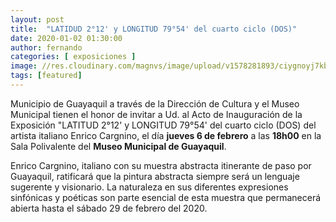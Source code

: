 ```yaml
---
layout: post
title:  "LATIDUD 2°12' y LONGITUD 79°54' del cuarto ciclo (DOS)"
date: 2020-01-02 01:30:00
author: fernando
categories: [ exposiciones ]
image: //res.cloudinary.com/magnvs/image/upload/v1578281893/ciygnoyj7kbxrjf5epzk.jpg
tags: [featured]
---
```


Municipio de Guayaquil a través de la Dirección de Cultura y el Museo Municipal tienen el honor de invitar a Ud. al Acto de Inauguración de la Exposición "LATITUD 2°12' y LONGITUD 79°54' del cuarto ciclo (DOS) del artista italiano Enrico Cargnino, el día **jueves 6 de febrero** a las **18h00** en la Sala Polivalente del **Museo Municipal de Guayaquil**.

Enrico Cargnino, italiano con su muestra abstracta itinerante de paso por Guayaquil, ratificará que la pintura abstracta siempre será un lenguaje sugerente y visionario. La naturaleza en sus diferentes expresiones sinfónicas y poéticas son parte esencial de esta muestra que permanecerá abierta hasta el sábado 29 de febrero del 2020.
